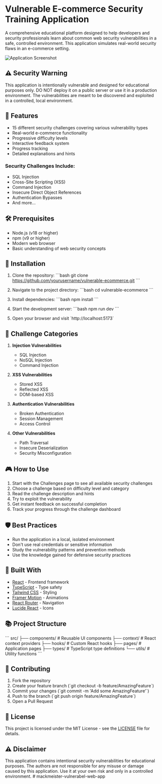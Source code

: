 # Vulnerable E-commerce Security Training Application

A comprehensive educational platform designed to help developers and security professionals learn about common web security vulnerabilities in a safe, controlled environment. This application simulates real-world security flaws in an e-commerce setting.

![Application Screenshot](https://images.unsplash.com/photo-1555949963-aa79dcee981c?auto=format&fit=crop&q=80&w=1200)

## ⚠️ Security Warning

This application is intentionally vulnerable and designed for educational purposes only. DO NOT deploy it on a public server or use it in a production environment. The vulnerabilities are meant to be discovered and exploited in a controlled, local environment.

## 🚀 Features

- 15 different security challenges covering various vulnerability types
- Real-world e-commerce functionality
- Progressive difficulty levels
- Interactive feedback system
- Progress tracking
- Detailed explanations and hints

### Security Challenges Include:

- SQL Injection
- Cross-Site Scripting (XSS)
- Command Injection
- Insecure Direct Object References
- Authentication Bypasses
- And more...

## 🛠️ Prerequisites

- Node.js (v18 or higher)
- npm (v9 or higher)
- Modern web browser
- Basic understanding of web security concepts

## 🔧 Installation

1. Clone the repository:
\`\`\`bash
git clone https://github.com/yourusername/vulnerable-ecommerce.git
\`\`\`

2. Navigate to the project directory:
\`\`\`bash
cd vulnerable-ecommerce
\`\`\`

3. Install dependencies:
\`\`\`bash
npm install
\`\`\`

4. Start the development server:
\`\`\`bash
npm run dev
\`\`\`

5. Open your browser and visit \`http://localhost:5173\`

## 🎯 Challenge Categories

1. **Injection Vulnerabilities**
   - SQL Injection
   - NoSQL Injection
   - Command Injection

2. **XSS Vulnerabilities**
   - Stored XSS
   - Reflected XSS
   - DOM-based XSS

3. **Authentication Vulnerabilities**
   - Broken Authentication
   - Session Management
   - Access Control

4. **Other Vulnerabilities**
   - Path Traversal
   - Insecure Deserialization
   - Security Misconfiguration

## 🎮 How to Use

1. Start with the Challenges page to see all available security challenges
2. Choose a challenge based on difficulty level and category
3. Read the challenge description and hints
4. Try to exploit the vulnerability
5. Get instant feedback on successful completion
6. Track your progress through the challenge dashboard

## 🛡️ Best Practices

- Run the application in a local, isolated environment
- Don't use real credentials or sensitive information
- Study the vulnerability patterns and prevention methods
- Use the knowledge gained for defensive security practices

## 🔨 Built With

- [React](https://react.dev/) - Frontend framework
- [TypeScript](https://www.typescriptlang.org/) - Type safety
- [Tailwind CSS](https://tailwindcss.com/) - Styling
- [Framer Motion](https://www.framer.com/motion/) - Animations
- [React Router](https://reactrouter.com/) - Navigation
- [Lucide React](https://lucide.dev/) - Icons

## 📚 Project Structure

\`\`\`
src/
├── components/     # Reusable UI components
├── context/       # React context providers
├── hooks/         # Custom React hooks
├── pages/         # Application pages
├── types/         # TypeScript type definitions
└── utils/         # Utility functions
\`\`\`

## 🤝 Contributing

1. Fork the repository
2. Create your feature branch (\`git checkout -b feature/AmazingFeature\`)
3. Commit your changes (\`git commit -m 'Add some AmazingFeature'\`)
4. Push to the branch (\`git push origin feature/AmazingFeature\`)
5. Open a Pull Request

## 📝 License

This project is licensed under the MIT License - see the [LICENSE](LICENSE) file for details.

## ⚠️ Disclaimer

This application contains intentional security vulnerabilities for educational purposes. The authors are not responsible for any misuse or damage caused by this application. Use it at your own risk and only in a controlled environment.
#   m a c k m e i s t e r - v u l n e r a b e l - w e b - a p p  
 